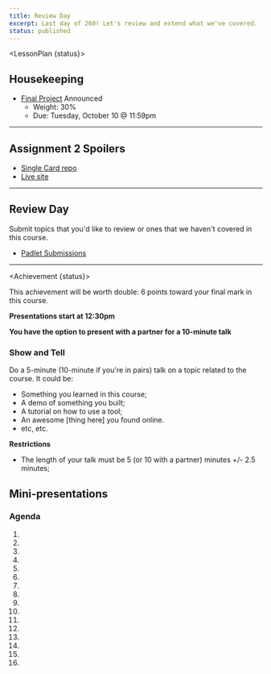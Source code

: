 ```yaml
---
title: Review Day
excerpt: Last day of 260! Let's review and extend what we've covered.
status: published
---
```


<script>
	import Homework from "$lib/components/Homework.svelte";
	import LessonPlan from "$lib/components/LessonPlan.svelte";
	import Achievement from "$lib/components/Achievement.svelte";
</script>

<LessonPlan {status}>

<h2>Housekeeping</h2>

- [Final Project](/courses/cpnt-260/assessments/final-project) Announced
	- Weight: 30%
	- Due: Tuesday, October 10 @ 11:59pm

---

<h2>Assignment 2 Spoilers</h2>

- [Single Card repo](https://github.com/sait-wbdv/f23-spoilers-cpnt260-a2)
- [Live site](https://sait-wbdv.github.io/f23-spoilers-cpnt260-a2/)

---

<h2>Review Day</h2>

Submit topics that you'd like to review or ones that we haven't covered in this course.
- [Padlet Submissions](http://padlet.com/acidtone/last_day_topics_260)

</LessonPlan>

---

<Achievement {status}>

This achievement will be worth double: 6 points toward your final mark in this course.

**Presentations start at 12:30pm**

**You have the option to present with a partner for a 10-minute talk**

### Show and Tell
Do a 5-minute (10-minute if you're in pairs) talk on a topic related to the course. It could be:
- Something you learned in this course;
- A demo of something you built;
- A tutorial on how to use a tool;
- An awesome [thing here] you found online.
- etc, etc.

**Restrictions**
- The length of your talk must be 5 (or 10 with a partner) minutes +/- 2.5 minutes;

<h2>Mini-presentations</h2>

### Agenda
1.
2.
3.
4.
5.
6.
7.
8.
9.
10.
11.
12.
13.
14.
15.
16.

</Achievement>